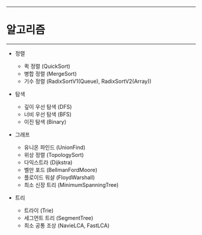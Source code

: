 ----------------------------
# 알고리즘
----------------------------

+ 정렬

  + 퀵 정렬 (QuickSort)
  + 병합 정렬 (MergeSort)
  + 기수 정렬 (RadixSortV1(Queue), RadixSortV2(Array))

+ 탐색

  + 깊이 우선 탐색 (DFS)
  + 너비 우선 탐색 (BFS)
  + 이진 탐색 (Binary)

+ 그래프

  + 유니온 파인드 (UnionFind)
  + 위상 정렬 (TopologySort)
  + 다익스트라 (Dijkstra)
  + 벨만 포드 (BellmanFordMoore)
  + 플로이드 워샬 (FloydWarshall)
  + 최소 신장 트리 (MinimumSpanningTree)

+ 트리

  + 트라이 (Trie)
  + 세그먼트 트리 (SegmentTree)
  + 최소 공통 조상 (NavieLCA, FastLCA)
